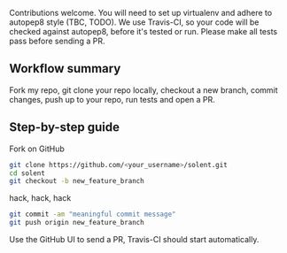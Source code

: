 Contributions welcome. You will need to set up virtualenv and adhere to autopep8 style (TBC, TODO). 
We use Travis-CI, so your code will be checked against autopep8, before it's tested or run. Please make all tests pass before sending a PR. 

## Workflow summary
Fork my repo, git clone your repo locally, checkout a new branch, commit changes, push up to your repo, run tests and open a PR.

## Step-by-step guide
Fork on GitHub
```bash
git clone https://github.com/<your_username>/solent.git
cd solent
git checkout -b new_feature_branch
```
hack, hack, hack

```bash
git commit -am "meaningful commit message"
git push origin new_feature_branch
```
Use the GitHub UI to send a PR, Travis-CI should start automatically.

